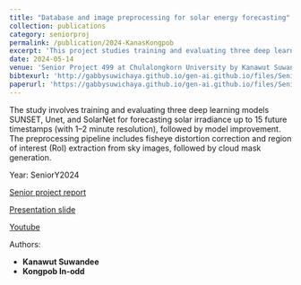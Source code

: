 ```yaml
---
title: "Database and image preprocessing for solar energy forecasting"
collection: publications
category: seniorproj
permalink: /publication/2024-KanasKongpob
excerpt: 'This project studies training and evaluating three deep learning models SUNSET, Unet, and SolarNet for forecasting solar irradiance on SIRTA, SKIPPD, and CUEE datasets.'
date: 2024-05-14
venue: 'Senior Project 499 at Chulalongkorn University by Kanawut Suwandee and Kongpob In-odd' 
bibtexurl: 'http://gabbysuwichaya.github.io/gen-ai.github.io/files/SeniorProjects/2024KanawutKongpob/Slide.pdf'
paperurl: 'https://gabbysuwichaya.github.io/gen-ai.github.io/files/SeniorProjects/2024KanawutKongpob/499.pdf' 
---
```


The study involves training and evaluating three deep learning models SUNSET, Unet, and SolarNet for forecasting solar irradiance up to 15 future timestamps (with 1–2 minute resolution), followed by model improvement. The preprocessing pipeline includes fisheye distortion correction and region of interest (RoI) extraction from sky images, followed by cloud mask generation.

Year: SeniorY2024

[Senior project report](https://gabbysuwichaya.github.io/gen-ai.github.io/files/SeniorProjects/2024KanawutKongpob/499.pdf)  

[Presentation slide](http://gabbysuwichaya.github.io/gen-ai.github.io/files/SeniorProjects/2024KanawutKongpob/Slide.pdf)

[Youtube](https://www.youtube.com/watch?v=LUjvYY8J1-w&t=1199s)
  

Authors: 
- **Kanawut Suwandee**
- **Kongpob In-odd**
